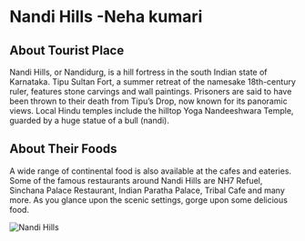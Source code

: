 # Nandi Hills -Neha kumari

## About Tourist Place 
Nandi Hills, or Nandidurg, is a hill fortress in the south Indian state of Karnataka. Tipu Sultan Fort, a summer retreat of the namesake 18th-century ruler, 
features stone carvings and wall paintings. Prisoners are said to have been thrown to their death from Tipu’s Drop, now known for its panoramic views. Local Hindu 
temples include the hilltop Yoga Nandeeshwara Temple, guarded by a huge statue of a bull (nandi).

## About Their Foods
A wide range of continental food is also available at the cafes and eateries. Some of the famous restaurants around Nandi Hills are NH7 Refuel, Sinchana Palace 
Restaurant, Indian Paratha Palace, Tribal Cafe and many more. As you glance upon the scenic settings, gorge upon some delicious food.

<img align="center" src="https://img.traveltriangle.com/blog/wp-content/uploads/2018/05/Cover2.jpg" alt="Nandi Hills"/>

<!--Example: <img align="center" src="https://lotustours.in/assets/img/taj/photo-room-detail-1.jpg" alt="Taj Mahal"/> -->
